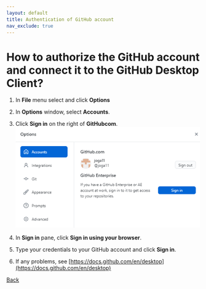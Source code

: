 ```yaml
---
layout: default
title: Authentication of GitHub account
nav_exclude: true
---
```


# How to authorize the GitHub account and connect it to the GitHub Desktop Client?

1. In **File** menu select and click **Options**
2. In **Options** window, select **Accounts**.
3. Click **Sign in** on the right of **GitHubcom**.
![Alternative text when image is not available](./github_account_auth_.png)

4. In **Sign in** pane, click **Sign in using your browser**.
5. Type your credentials to your GitHub account and click **Sign in**.
6. If any problems, see [https://docs.github.com/en/desktop](https://docs.github.com/en/desktop)

[Back](./git_github_and_github_desktop.md)